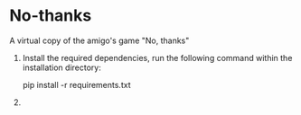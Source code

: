 # No-thanks

A virtual copy of the amigo's game "No, thanks"

1. Install the required dependencies, run the following command within the installation directory:

   pip install -r requirements.txt
2.
